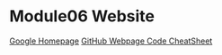 # Module06 Website

[Google Homepage](https://www.google.com "Google's Homepage")
[GitHub Webpage Code CheatSheet](https://github.com/adam-p/markdown-here/wiki/Markdown-Cheatsheet)
